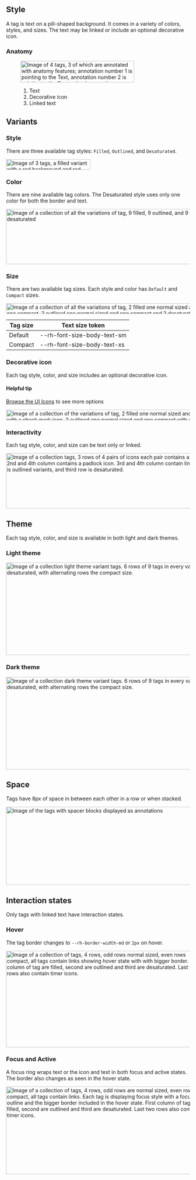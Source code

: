 ## Style

A tag is text on a pill-shaped background. It comes in a variety of colors, 
styles, and sizes. The text may be linked or include an optional decorative 
icon.

### Anatomy

<figure>
  <uxdot-example width-adjustment="311px">
    <img src="../tag-style-anatomy.svg"
        alt="Image of 4 tags, 3 of which are annotated with anatomy features; annotation number 1 is pointing to the Text, annotation number 2 is pointing to the Decorative icon, and annotation number 3 is pointing to the Linked text of a Linked Tag"
        width="311"
        height="59">
  </uxdot-example>
  <figcaption>
    <ol>
      <li>Text</li>
      <li>Decorative icon</li>
      <li>Linked text</li>
    </ol>
  </figcaption>
</figure>

## Variants

### Style

There are three available tag styles: `Filled`, `Outlined`, and `Desaturated`.

<uxdot-example width-adjustment="231px">
  <img src="../tag-style-variants-style.svg"
        alt="Image of 3 tags, a filled variant with a red background and red border, an outlined variant with a white background and red border, and a desaturated variant with a white background and dark grey border"
        width="231"
        height="29">
</uxdot-example>

### Color

There are nine available tag colors. The Desaturated style uses only one color 
for both the border and text.

<uxdot-example width-adjustment="558px">
  <img src="../tag-style-variants-color.svg"
        alt="Image of a collection of all the variations of tag, 9 filled, 9 outlined, and 9 desaturated"
        width="558"
        height="151">
</uxdot-example>

### Size

There are two available tag sizes. Each style and color has `Default` and 
`Compact` sizes.

<uxdot-example width-adjustment="539px">
  <img src="../tag-style-variants-size.svg"
        alt="Image of a collection of all the variations of tag, 2 filled one normal sized and one compact, 2 outlined one normal sized and one compact and 2 desaturated one normal sized and one compact"
        width="539"
        height="29">
</uxdot-example>

<rh-table>

| Tag size | Text size token             |
| -------- | --------------------------- |
| Default  | --rh-font-size-body-text-sm |
| Compact  | --rh-font-size-body-text-xs |

</rh-table>

### Decorative icon

Each tag style, color, and size includes an optional decorative icon.

<rh-alert state="info">
  <h4 slot="header">Helpful tip</h4>
  <p><a href="/icons/">Browse the UI Icons</a> to see more options</p>
</rh-alert>

<uxdot-example width-adjustment="614px">
  <img src="../tag-style-variants-decorative-icon.svg"
        alt="Image of a collection of the variations of tag, 2 filled one normal sized and one compact with a check mark icon, 2 outlined one normal sized and one compact with a check mark icon,  and 2 desaturated  one normal sized and one compact with a check mark icon"
        width="614"
        height="29">
</uxdot-example>

### Interactivity

Each tag style, color, and size can be text only or linked.

<uxdot-example width-adjustment="760px">
  <img src="../tag-style-variants-interactivity.svg"
        alt="Image of a collection tags, 3 rows of 4 pairs of icons each pair contains a tag that is normal size and compact.  2nd and 4th column contains a padlock icon.  3rd and 4th column contain links.  First row are all filled, second row is outlined variants, and third row is desaturated."
        width="760"
        height="151">
</uxdot-example>

## Theme

Each tag style, color, and size is available in both light and dark themes.

### Light theme

<uxdot-example width-adjustment="738px">
  <img src="../tag-style-theme-light.svg"
        alt="Image of a collection light theme variant tags. 6 rows of 9 tags in every variation, filled, outlined, desaturated, with alternating rows the compact size."
        width="738"
        height="253">
</uxdot-example>

### Dark theme

<uxdot-example width-adjustment="738px" color-palette="darkest">
  <img src="../tag-style-theme-dark.svg"
        alt="Image of a collection dark theme variant tags. 6 rows of 9 tags in every variation, filled, outlined, desaturated, with alternating rows the compact size."
        width="738"
        height="253">
</uxdot-example>


## Space

Tags have 8px of space in between each other in a row or when stacked.

<uxdot-example width-adjustment="663px">
  <img src="../tag-style-space.svg"
        alt="Image of the tags with spacer blocks displayed as annotations"
        width="663"
        height="214">
</uxdot-example>

<uxdot-spacer-tokens-table tokens="xs, md"></uxdot-spacer-tokens-table>

## Interaction states

Only tags with linked text have interaction states.

### Hover

The tag border changes to `--rh-border-width-md` or `2px` on hover.

<uxdot-example width-adjustment="555px">
  <img src="../tag-style-interaction-states-hover.svg"
        alt="Image of a collection of tags, 4 rows, odd rows normal sized, even rows compact, all tags contain links showing hover state with with bigger border.  First column of tag are filled, second are outlined and third are desaturated.  Last two rows also contain timer icons."
        width="555"
        height="264">
</uxdot-example>

### Focus and Active

A focus ring wraps text or the icon and text in both focus and active states. The border also changes as seen in the hover state.

<uxdot-example width-adjustment="555px">
  <img src="../tag-style-interaction-states-focus-active.svg"
        alt="Image of a collection of tags, 4 rows, odd rows are normal sized, even rows are compact, all tags contain links.  Each tag is displaying focus style with a focus outline and the bigger border included in the hover state.  First column of tags are filled, second are outlined and third are desaturated.  Last two rows also contain timer icons."
        width="555"
        height="240">
</uxdot-example>
